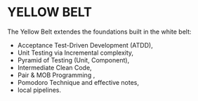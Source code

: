 # YELLOW BELT

The Yellow Belt extendes the foundations built in the white belt:
- Acceptance Test-Driven Development (ATDD),
- Unit Testing via Incremental complexity,
- Pyramid of Testing (Unit, Component),
- Intermediate Clean Code,
- Pair & MOB Programming ,
- Pomodoro Technique and effective notes,
- local pipelines.